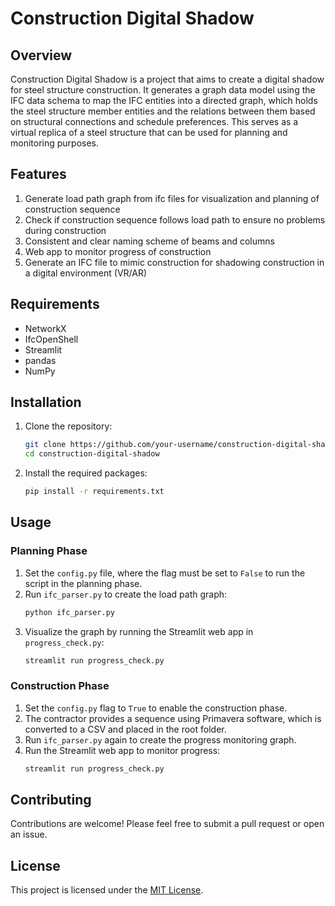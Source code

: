 # Construction Digital Shadow

## Overview
Construction Digital Shadow is a project that aims to create a digital shadow for steel structure construction. It generates a graph data model using the IFC data schema to map the IFC entities into a directed graph, which holds the steel structure member entities and the relations between them based on structural connections and schedule preferences. This serves as a virtual replica of a steel structure that can be used for planning and monitoring purposes.

## Features
1. Generate load path graph from ifc files for visualization and planning of construction sequence
2. Check if construction sequence follows load path to ensure no problems during construction
3. Consistent and clear naming scheme of beams and columns
4. Web app to monitor progress of construction
5. Generate an IFC file to mimic construction for shadowing construction in a digital environment (VR/AR)

## Requirements
- NetworkX
- IfcOpenShell
- Streamlit
- pandas
- NumPy

## Installation
1. Clone the repository:
    ```bash
    git clone https://github.com/your-username/construction-digital-shadow.git
    cd construction-digital-shadow
    ```

2. Install the required packages:
    ```bash
    pip install -r requirements.txt
    ```

## Usage
### Planning Phase
1. Set the `config.py` file, where the flag must be set to `False` to run the script in the planning phase.
2. Run `ifc_parser.py` to create the load path graph:
    ```bash
    python ifc_parser.py
    ```
3. Visualize the graph by running the Streamlit web app in `progress_check.py`:
    ```bash
    streamlit run progress_check.py
    ```

### Construction Phase
1. Set the `config.py` flag to `True` to enable the construction phase.
2. The contractor provides a sequence using Primavera software, which is converted to a CSV and placed in the root folder.
3. Run `ifc_parser.py` again to create the progress monitoring graph.
4. Run the Streamlit web app to monitor progress:
    ```bash
    streamlit run progress_check.py
    ```

## Contributing
Contributions are welcome! Please feel free to submit a pull request or open an issue.

## License
This project is licensed under the [MIT License](LICENSE).
